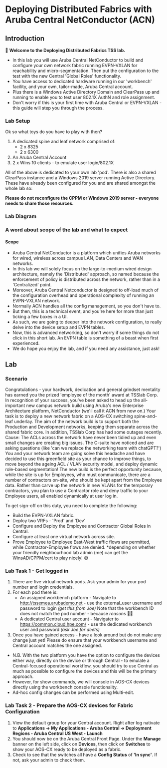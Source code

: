 # Deploying Distributed Fabrics with Aruba Central NetConductor (ACN)
## Introduction
:wave: **Welcome to the Deploying Distributed Fabrics TSS lab.**
* In this lab you will use Aruba Central NetConductor to build and configure your own network fabric running EVPN-VXLAN for reachability and micro-segmentation. Then put the configuration to the test with the new Central 'Global Roles' functionality.
* You have access to dedicated hardware running in our 'workbench' facility, and your own, tailor-made, Aruba Central account.
* Plus there is a Windows Active Directory Domain and ClearPass up and running to enable you to test user 802.1X AuthN and role assignment.
* Don't worry if this is your first time with Aruba Central or EVPN-VXLAN - this guide will step you through the process.

### Lab Setup
Ok so what toys do you have to play with then?
1. A dedicated spine and leaf network comprised of:
    * 2 x 8325
    * 2 x 6300
2. An Aruba Central Account
3. 2 x Wins 10 clients - to emulate user login/802.1X
   
All of the above is dedicated to your own lab 'pod'.
There is also a shared ClearPass instance and a Windows 2019 server running Active Directory. These have already been configured for you and are shared amongst the whole lab so:

**Please do not reconfigure the CPPM or Windows 2019 server - everyone needs to share those resources.**

### Lab Diagram


### A word about scope of the lab and what to expect
#### Scope
* Aruba Central NetConductor is a platform which unifies Aruba networks for wired, wireless across campus LAN, Data Centers and WAN networks.
* In this lab we will solely focus on the large-to-medium wired design architecture, namely the 'Distributed' approach, so named because the enforcement of policy is distributed across the network, rather than in a 'Centralized' point.
* Moreover, Aruba Central Netconductor is designed to off-load much of the configuration overhead and operational complexity of running an EVPN-VXLAN network.
* Normally ACN handles all the config management, so you don't have to.
* But then, this is a technical event, and you're here for more than just ticking a few boxes in a UI.
* As such, we are going to deeper into the network configuration, to really delve into the device setup and EVPN tables.
* Now, this is advanced networking, so don't worry if some things do not click in this short lab. An EVPN table is something of a beast when first experienced.
* We do hope you enjoy the lab, and if you need any assistance, just ask!

## Lab
### Scenario
Congratulations - your hardwork, dedication and general grindset mentality has earned you the prized 'employee of the month' award at TSSlab Corp. 
In recognition of your success, you've been asked to head up the all-important new campus network build using Aruba's new Enterprise Architecture platform, NetConductor (we'll call it ACN from now on.)
Your task is to deploy a new network fabric on a AOS-CX switching spine-and-leaf underlay.
The aim of the network build is to support both the Production and Development networks, keeping them separate across the shared fabric core.
In addition, TSSlab Corp has had some outages recently. Cause: The ACLs across the network have never been tidied up and even small changes are creating big issues. The C-suite have noticed and are asking questions (like 'can we replace the networking team with chatGPT?')
You and your network team are going solve this headache and have decided to use this greenfield site as your chance to improve things, to move beyond the ageing ACL / VLAN security model, and deploy dynamic role-based segmentation!
The new build is the perfect opportunity because, while the site is up for Employees, who must communicate, there are a number of contractors on-site, who should be kept apart from the Employee data. Rather than carve up the network in new VLANs for the temporary contractors, you plan to use a Contractor role and deny traffic to your Employee users, all enabled dynamically at user log in.

To get sign-off on this duty, you need to complete the following:
* Build the EVPN-VXLAN fabric.
* Deploy two VRFs - 'Prod' and 'Dev'
* Configure and Deploy the Employee and Contractor Global Roles in Central.
* Configure at least one virtual network across site.
* Prove Employee to Employee East-West traffic flows are permitted, while Contractor-Employee flows are denied. *depending on whether your friendly neighbourhood lab admin (me) can get the WinsAD/CPPM/cert to play nicely! 😅

### Lab Task 1 - Get logged in
1. There are five virtual network pods. Ask your admin for your pod number and login credentials.
2. For each pod there is:
    * An assigned workbench platform - Navigate to http://tssemea.arubademo.net - use the external_user username and password to login *(get this from Joe)* Note that the workbench ID does not match the pod number - because *reasons* 🤷‍♂️
    * A dedicated Central user account - Navigater to https://common.cloud.hpe.com/ - use the dedicated workbench user and password *(ask Joe for deets)*
3. Once you have gained access - have a look around but do not make any change just yet! Please do ensure that your workbench username and Central account matches the one assigned.

* N.B. With the two platform you have the option to configure the devices either way, directly on the device or through Central - to emulate a Central-focused operational workflow, you should try to use Central as much as possible to configure the devices and this will be the primary approach.
* However, for show commands, we will console in AOS-CX devices directly using the workbench console functionality. 
* Ad-hoc config changes can be performed using Multi-edit.



### Lab Task 2 - Prepare the AOS-CX devices for Fabric Configuration
1. View the default group for your Central account. Right after log nativate to **Applications -> My Applications - Aruba Central -> Deployment Regions - Aruba Central US West - Launch**
2. You should now be on the Aruba Central Front Page. Under the **Manage** banner on the left side, click on **Devices**, then click on **Switches** to show your AOS-CX ready to be deployed as a fabric.
3. Check to see that the switches all have a **Config Status** of **'In sync'**. If not, ask your admin to check them.
